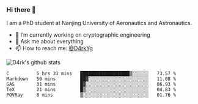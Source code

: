 ### Hi there 👋

I am a PhD student at Nanjing University of Aeronautics and Astronautics.

- 🔭 I’m currently working on cryptographic engineering
- 💬 Ask me about everything
- 📫 How to reach me: [@D4rkYg](https://twitter.com/D4rkYg)

![D4rk's github stats](https://github-readme-stats.vercel.app/api?username=dd4rk&show_icons=true&title_color=fff&icon_color=79ff97&text_color=9f9f9f&bg_color=151515)

<!--START_SECTION:waka-->
```text
C          5 hrs 33 mins   ██████████████████▒░░░░░░   73.57 % 
Markdown   50 mins         ██▓░░░░░░░░░░░░░░░░░░░░░░   11.08 % 
GAS        31 mins         █▓░░░░░░░░░░░░░░░░░░░░░░░   06.93 % 
TeX        21 mins         █▒░░░░░░░░░░░░░░░░░░░░░░░   04.83 % 
POVRay     8 mins          ▒░░░░░░░░░░░░░░░░░░░░░░░░   01.76 % 
```
<!--END_SECTION:waka-->
